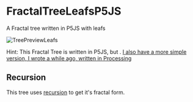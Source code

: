 # FractalTreeLeafsP5JS
A Fractal tree written in P5JS with leafs

![TreePreviewLeafs](https://github.com/johnnyawesome/FractalTreeLeafsP5JS/blob/master/FractalTreeLeafsP5JS/DemoImages/TreeLeafes.gif)


Hint: This Fractal Tree is written in P5JS, but . [I also have a more simple version, I wrote a while ago, written in Processing](https://github.com/johnnyawesome/FractalTree)

## Recursion

This tree uses [recursion](https://en.wikipedia.org/wiki/Recursion_(computer_science)) to get it's fractal form.

